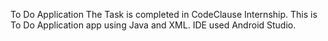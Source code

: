 To Do Application
The Task is completed in CodeClause Internship. This is To Do Application app using Java and XML. IDE used Android Studio.

